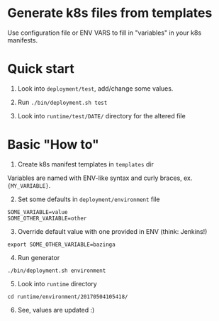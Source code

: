 # Generate k8s files from templates

Use configuration file or ENV VARS to fill in "variables" in your k8s manifests.

# Quick start

1. Look into `deployment/test`, add/change some values.

2. Run `./bin/deployment.sh test`

3. Look into `runtime/test/DATE/` directory for the altered file

# Basic "How to"

1. Create k8s manifest templates in `templates` dir

Variables are named with ENV-like syntax and curly braces, ex. `{MY_VARIABLE}`.

2. Set some defaults in `deployment/environment` file

```
SOME_VARIABLE=value
SOME_OTHER_VARIABLE=other
```

3. Override default value with one provided in ENV (think: Jenkins!)

```
export SOME_OTHER_VARIABLE=bazinga
```

4. Run generator

```
./bin/deployment.sh environment
```

5. Look into `runtime` directory

```
cd runtime/environment/20170504105418/
```

6. See, values are updated :)
